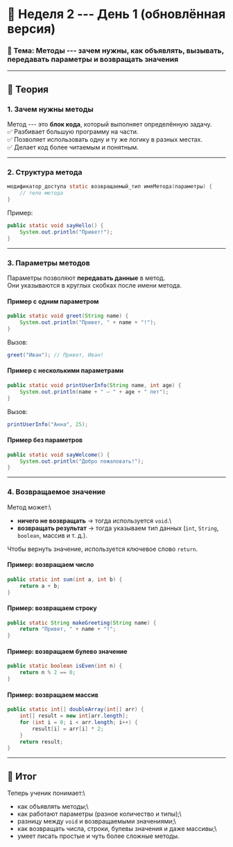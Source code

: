 # 📅 Неделя 2 --- День 1 (обновлённая версия)

### 🎯 Тема: Методы --- зачем нужны, как объявлять, вызывать, передавать параметры и возвращать значения

---

## 📖 Теория

### 1. Зачем нужны методы

Метод --- это **блок кода**, который выполняет определённую задачу.\
✅ Разбивает большую программу на части.\
✅ Позволяет использовать одну и ту же логику в разных местах.\
✅ Делает код более читаемым и понятным.

---

### 2. Структура метода

```java
модификатор_доступа static возвращаемый_тип имяМетода(параметры) {
    // тело метода
}
```

Пример:

```java
public static void sayHello() {
    System.out.println("Привет!");
}
```

---

### 3. Параметры методов

Параметры позволяют **передавать данные** в метод.\
Они указываются в круглых скобках после имени метода.

#### Пример с одним параметром

```java
public static void greet(String name) {
    System.out.println("Привет, " + name + "!");
}
```

Вызов:

```java
greet("Иван"); // Привет, Иван!
```

#### Пример с несколькими параметрами

```java
public static void printUserInfo(String name, int age) {
    System.out.println(name + " — " + age + " лет");
}
```

Вызов:

```java
printUserInfo("Анна", 25);
```

#### Пример без параметров

```java
public static void sayWelcome() {
    System.out.println("Добро пожаловать!");
}
```

---

### 4. Возвращаемое значение

Метод может:\

- **ничего не возвращать** → тогда используется `void`.\
- **возвращать результат** → тогда указываем тип данных (`int`,
  `String`, `boolean`, массив и т. д.).

Чтобы вернуть значение, используется ключевое слово `return`.

#### Пример: возвращаем число

```java
public static int sum(int a, int b) {
    return a + b;
}
```

#### Пример: возвращаем строку

```java
public static String makeGreeting(String name) {
    return "Привет, " + name + "!";
}
```

#### Пример: возвращаем булево значение

```java
public static boolean isEven(int n) {
    return n % 2 == 0;
}
```

#### Пример: возвращаем массив

```java
public static int[] doubleArray(int[] arr) {
    int[] result = new int[arr.length];
    for (int i = 0; i < arr.length; i++) {
        result[i] = arr[i] * 2;
    }
    return result;
}
```

---

## 📌 Итог

Теперь ученик понимает:\

- как объявлять методы;\
- как работают параметры (разное количество и типы);\
- разницу между `void` и возвращаемыми значениями;\
- как возвращать числа, строки, булевы значения и даже массивы;\
- умеет писать простые и чуть более сложные методы.
